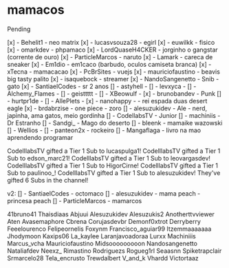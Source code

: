 # mamacos



Pending

[x] - Behelit1 - neo matrix
[x] - lucasvsouza28 - egirl
[x] - euwilkk - fisico
[x] - omarkdev - phpamaco
[x] - LordQuaseH4CKER - jorginho o gangstar (corrente de ouro)
[x] - ParticleMarcos - naruto
[x] - Lamark - careca de sneaker
[x] - Em1dio - em1caco (barbudo, oculos camiseta branca)
[x] - xTecna - mamacacao 
[x] - PcBrSites - vuejs
[x] - mauriciofaustino - beavis big tasty palito
[x] - isaquebock - streamer
[x] - NandoSangenetto - Snib - gato
[x] - SantiaelCodes - sr 2 anos 
[] - astyhell - 
[] - levxyca - 
[] - Alchemy_Flames - 
[] - geisttttt - 
[] - XBeowulf - 
[x] - brunobandev - Punk
[] - hurtpr1de - 
[] - AllePlets - 
[x] - nanohappy -  - rei espada duas desert eagle
[x] - brdabrzise - one piece - zoro
[] - alesuzukidev - Ale - nerd, japinha, ama gatos, meio gordinha
[] - CodellabsTV - Junior
[] - machiniis - Dr Estranho
[] - Sandgi_  - Mago do deserto
[] - bleenk - mamaike wazowski
[] - Wellios - 
[] - panteon2x - rockeiro
[] - Mangaflaga - livro na mao aprendendo programar

CodelllabsTV gifted a Tier 1 Sub to lucaspulga1!
CodelllabsTV gifted a Tier 1 Sub to edson_marc21!
CodelllabsTV gifted a Tier 1 Sub to leovargasdev!
CodelllabsTV gifted a Tier 1 Sub to HigorCirne!
CodelllabsTV gifted a Tier 1 Sub to paulinoo_!
CodelllabsTV gifted a Tier 1 Sub to alesuzukidev! They've gifted 6 Subs in the channel!


v2:
[] - SantiaelCodes - octomaco
[] - alesuzukidev - mama peach - princesa peach
[] - ParticleMarcos - mamarcos


41bruno41
Thaisdiaas
Abjuui
Alesuzukidev
Alesuzukis2
Anotherttvviewer
Aten
Avasemaphore
Cbrena
Corujasdevbr
Demonf0xtrot
Derryberry
Feeelourenco
Felipeornelis
Foxynm
Francisco_aguiar99
Itzemmaaaaaaa
Jhodymoon
Kaxips06
La_kaylee
Laranjavoadoraa
Lurxx
Machiniiis
Marcus_vcha
Mauriciofaustino
Midsooooooooon
Nandosangenetto
Nataliafdev
Neexz_
Rimastino
Rodriguezs
Rogueg1rl
Seaasnn
Spiketrapclair
Srmarcelo28
Tela_encrusto
Trewdalbert
V_and_k
Vhardd
Victortaaz